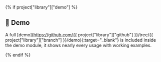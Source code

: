 {% if project["library"]["demo"] %}

## :dna: Demo

A full [demo](https://github.com/{{ project["library"]["github"] }}/tree/{{ project["library"]["branch"] }}/demo){:target="_blank"} is included inside the demo module, it shows nearly every usage with working examples.

{% endif %}